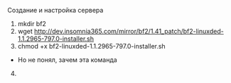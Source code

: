 Создание и настройка сервера
1. mkdir bf2
2. wget http://dev.insomnia365.com/mirror/bf2/1.41_patch/bf2-linuxded-1.1.2965-797.0-installer.sh
3. chmod +x bf2-linuxded-1.1.2965-797.0-installer.sh
  - Но не понял, зачем эта команда
4. 
